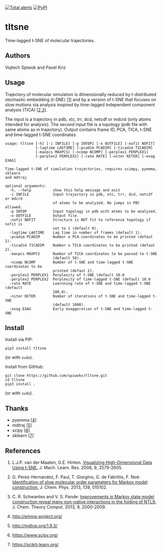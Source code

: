 [![Total alerts](https://img.shields.io/lgtm/alerts/g/spiwokv/tltsne.svg?logo=lgtm&logoWidth=18)](https://lgtm.com/projects/g/spiwokv/tltsne/alerts/) 
[![PyPI](https://img.shields.io/pypi/v/anncolvar.svg)](https://pypi.org/project/anncolvar/)

# tltsne

Time-lagged t-SNE of molecular trajectories.

## Authors

Vojtech Spiwok and Pavel Kriz

## Usage

Trajectory of molecular simulation is dimensionally reduced by t-distributed stochastic embedding (t-SNE)
[[1](#References)] and by a version of t-SNE that focuses on slow motions via analysis inspired by time-lagged
independent component analysis (TICA) [[2,3](#References)].

The input is a trajectory in pdb, xtc, trr, dcd, netcdf or mdcrd (only atoms intended for analysis).
The second input file is a topology (pdb file with same atoms as in trajectory). Output contains
frame ID, PCA, TICA, t-SNE and time-lagged t-SNE coordinates.

```
usage: tltsne [-h] [-i INFILE] [-p INTOP] [-o OUTFILE] [-nofit NOFIT]
              [-lagtime LAGTIME] [-pcadim PCADIM] [-ticadim TICADIM]
              [-maxpcs MAXPCS] [-ncomp NCOMP] [-perplex1 PERPLEX1]
              [-perplex2 PERPLEX2] [-rate RATE] [-niter NITER] [-exag EXAG]

Time-lagged t-SNE of simulation trajectories, requires scimpy, pyemma, sklearn
and mdtraj

optional arguments:
  -h, --help          show this help message and exit
  -i INFILE           Input trajectory in pdb, xtc, trr, dcd, netcdf or mdcrd
                      of atoms to be analyzed. No jumps in PBC allowed.
  -p INTOP            Input topology in pdb with atoms to be analyzed.
  -o OUTFILE          Output file.
  -nofit NOFIT        Structure is NOT fit to reference topology if nofit is
                      set to 1 (default 0).
  -lagtime LAGTIME    Lag time in number of frames (default 1).
  -pcadim PCADIM      Number o PCA coordinates to be printed (defaut 2).
  -ticadim TICADIM    Number o TICA coordinates to be printed (defaut 2).
  -maxpcs MAXPCS      Number of TICA coordinates to be passed to t-SNE
                      (default 50).
  -ncomp NCOMP        Number of t-SNE and time-lagged t-SNE coordinates to be
                      printed (defaut 2).
  -perplex1 PERPLEX1  Perplexity of t-SNE (default 10.0
  -perplex2 PERPLEX2  Perplexity of time-lagged t-SNE (default 10.0
  -rate RATE          Learnning rate of t-SNE and time-lagged t-SNE (default
                      200.0).
  -niter NITER        Number of iterations of t-SNE and time-lagged t-SNE
                      (default 1000).
  -exag EXAG          Early exaggeration of t-SNE and time-lagged t-SNE
```

## Install

Install via PIP:
```
pip3 install tltsne
```
(or with `sudo`).

Install from GitHub:
```
git clone https://github.com/spiwokv/tltsne.git
cd tltsne
pip3 install .
```
(or with `sudo`).

## Thanks

* pyemma [[4](#References)]
* mdtraj [[5](#References)]
* scipy [[6](#References)]
* sklearn [[7](#References)]

## References

1. L.J.P. van der Maaten, G.E. Hinton. [Visualizing High-Dimensional Data Using t-SNE.](https://lvdmaaten.github.io/publications/papers/JMLR_2008.pdf) J. Mach. Learn. Res. 2008, 9, 2579-2605.

2. G. Perez-Hernandez, F. Paul, T. Giorgino, G. de Fabritiis, F. Noé: [Identification of slow molecular order parameters for Markov model construction.](https://doi.org/10.1063/1.4811489) J. Chem. Phys. 2013, 139, 015102.

3. C. R. Schwantes and V. S. Pande: [Improvements in Markov state model construction reveal many non-native interactions in the folding of NTL9.](https://doi.org/10.1021/ct300878a) J. Chem. Theory Comput. 2013, 9, 2000-2009.

4. http://emma-project.org/

5. http://mdtraj.org/1.9.3/

6. https://www.scipy.org/

7. https://scikit-learn.org/

